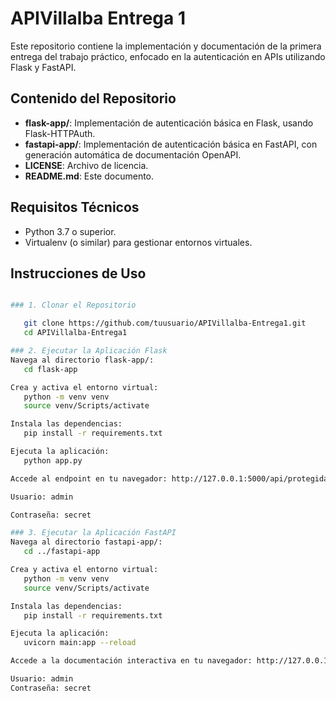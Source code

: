 # APIVillalba Entrega 1

Este repositorio contiene la implementación y documentación de la primera entrega del trabajo práctico, enfocado en la autenticación en APIs utilizando Flask y FastAPI.

## Contenido del Repositorio

- **flask-app/**: Implementación de autenticación básica en Flask, usando Flask-HTTPAuth.
- **fastapi-app/**: Implementación de autenticación básica en FastAPI, con generación automática de documentación OpenAPI.
- **LICENSE**: Archivo de licencia.
- **README.md**: Este documento.

## Requisitos Técnicos

- Python 3.7 o superior.
- Virtualenv (o similar) para gestionar entornos virtuales.

## Instrucciones de Uso
```bash

### 1. Clonar el Repositorio

   git clone https://github.com/tuusuario/APIVillalba-Entrega1.git
   cd APIVillalba-Entrega1

### 2. Ejecutar la Aplicación Flask
Navega al directorio flask-app/:
   cd flask-app

Crea y activa el entorno virtual:
   python -m venv venv
   source venv/Scripts/activate

Instala las dependencias:
   pip install -r requirements.txt

Ejecuta la aplicación:
   python app.py

Accede al endpoint en tu navegador: http://127.0.0.1:5000/api/protegida Ingresa las credenciales:

Usuario: admin

Contraseña: secret

### 3. Ejecutar la Aplicación FastAPI
Navega al directorio fastapi-app/:
   cd ../fastapi-app

Crea y activa el entorno virtual:
   python -m venv venv
   source venv/Scripts/activate

Instala las dependencias:
   pip install -r requirements.txt

Ejecuta la aplicación:
   uvicorn main:app --reload

Accede a la documentación interactiva en tu navegador: http://127.0.0.1:8000/docs Prueba el endpoint protegido en Swagger UI ingresando las siguientes credenciales:

Usuario: admin
Contraseña: secret
